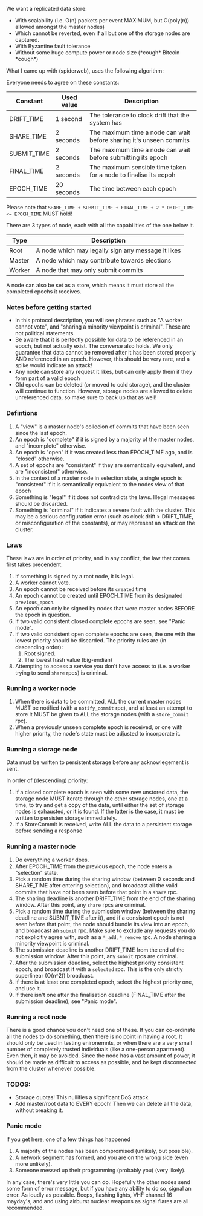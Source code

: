 We want a replicated data store:
*  With scalability (i.e. O(n) packets per event MAXIMUM, but O(poly(n)) allowed amongst the master nodes)
*  Which cannot be reverted, even if all but one of the storage nodes are captured.
*  With Byzantine fault tolerance
*  Without some huge compute power or node size (\*cough\* Bitcoin \*cough\*)

What I came up with (spiderweb), uses the following algorithm:

Everyone needs to agree on these constants:

| Constant    | Used value | Description                                                           |
| ----------- | ---------- | --------------------------------------------------------------------- |
| DRIFT_TIME  | 1 second   | The tolerance to clock drift that the system has                      |
| SHARE_TIME  | 2 seconds  | The maximum time a node can wait before sharing it's unseen commits   |
| SUBMIT_TIME | 2 seconds  | The maximum time a node can wait before submitting its epoch          |
| FINAL_TIME  | 2 seconds  | The maximum sensible time taken for a node to finalise its ecpoh      |
| EPOCH_TIME  | 20 seconds | The time between each epoch                                           |

Please note that `SHARE_TIME + SUBMIT_TIME + FINAL_TIME + 2 * DRIFT_TIME <= EPOCH_TIME` MUST hold!

There are 3 types of node, each with all the capabilities of the one below it.

| Type   | Description                                        |
| ------ | -------------------------------------------------- |
| Root   | A node which may legally sign any message it likes |
| Master | A node which may contribute towards elections      |
| Worker  | A node that may only submit commits                |

A node can also be set as a store, which means it must store all the completed epochs it receives.


### Notes before getting started
*  In this protocol description, you will see phrases such as "A worker cannot vote",
   and "sharing a minority viewpoint is criminal". These are not political statements.
*  Be aware that it is perfectly possible for data to be referenced in an epoch, but not actually exist.
   The converse also holds.
   We only guarantee that data cannot be removed after it has been stored properly AND referenced in an epoch.
   However, this should be very rare, and a spike would indicate an attack!
*  Any node can store any request it likes, but can only apply them if they form part of a valid epoch
*  Old epochs can be deleted (or moved to cold storage), and the cluster will continue to function.
   However, storage nodes are allowed to delete unreferenced data, so make sure to back up that as well!

### Defintions
1. A "view" is a master node's collecion of commits that have been seen since the last epoch.
1. An epoch is "complete" if it is signed by a majority of the master nodes, and "incomplete" otherwise.
1. An epoch is "open" if it was created less than EPOCH_TIME ago, and is "closed" otherwise.
1. A set of epochs are "consistent" if they are semantically equivalent, and are "inconsistent" otherwise.
1. In the context of a master node in selection state, a single epoch is "consistent" if it is semantically equivalent
   to the nodes view of that epoch
1. Something is "legal" if it does not contradicts the laws. Illegal messages should be discarded.
1. Something is "criminal" if it indicates a severe fault with the cluster.
   This may be a serious configuration error (such as clock drift > DRIFT_TIME, or misconfiguration of the constants),
   or may represent an attack on the cluster.

### Laws
These laws are in order of priority, and in any conflict, the law that comes first takes precendent.
1. If something is signed by a root node, it is legal.
1. A worker cannot vote.
1. An epoch cannot be received before its `created` time
1. An epoch cannot be created until EPOCH_TIME from its designated `previous_epoch`.
1. An epoch can only be signed by nodes that were master nodes BEFORE the epoch in question.
1. If two valid consistent closed complete epochs are seen, see "Panic mode".
1. If two valid consistent open complete epochs are seen, the one with the lowest priority should be discarded.
   The priority rules are (in descending order):
    1. Root signed.
    1. The lowest hash value (big-endian)
1. Attempting to access a service you don't have access to (i.e. a worker trying to send `share` rpcs)
   is criminal.

### Running a worker node
1. When there is data to be committed, ALL the current master nodes MUST be notified (with a `notify_commit` rpc),
   and at least an attempt to store it MUST be given to ALL the storage nodes (with a `store_commit` rpc).
1. When a previously unseen complete epoch is received, or one with higher priority,
   the node's state must be adjusted to incorporate it.

### Running a storage node
Data must be written to persistent storage before any acknowlegement is sent.

In order of (descending) priority:
1. If a closed complete epoch is seen with some new unstored data, the storage node MUST iterate through
   the other storage nodes, one at a time, to try and get a copy of the data, until either the set of storage nodes
   is exhausted, or it is found. If the latter is the case, it must be written to persisten storage immediately.
1. If a StoreCommit is received, write ALL the data to a persistent storage before sending a response

### Running a master node
1. Do everything a worker does.
1. After EPOCH_TIME from the previous epoch, the node enters a "selection" state.
1. Pick a random time during the sharing window (between 0 seconds and SHARE_TIME after entering selection),
   and broadcast all the valid commits that have not been seen before that point in a `share` rpc.
1. The sharing deadline is another DRIFT_TIME from the end of the sharing window.
   After this point, any `share` rpcs are criminal.
1. Pick a random time during the submission window (between the sharing deadline and SUBMIT_TIME after it),
   and if a consistent epoch is not seen before that point, the node should bundle its view into an epoch,
   and broadcast an `submit` rpc. Make sure to exclude any requests you do not explicitly agree with,
   such as a `*_add`, `*_remove` rpc. A node sharing a minority viewpoint is criminal.
1. The submission deadline is another DRIFT_TIME from the end of the submission window.
   After this point, any `submit` rpcs are criminal.
1. After the submission deadline, select the highest priority consistent epoch,
   and broadcast it with a `selected` rpc.
   This is the only strictly superlinear (O(n^2)) broadcast.
1. If there is at least one completed epoch, select the highest priority one, and use it.
1. If there isn't one after the finalisation deadline (FINAL_TIME after the submission deadline), see "Panic mode".

### Running a root node
There is a good chance you don't need one of these. If you can co-ordinate all the nodes to do something,
then there is no point in having a root. It should only be used in testing enironemnts, or when there are
a very small number of completely trusted individuals (like a one-person apartment). Even then, it may
be avoided. Since the node has a vast amount of power, it should be made as difficult to access as possible,
and be kept disconnected from the cluster whenever possible.

### TODOS:
*  Storage quotas! This nullifies a significant DoS attack.
*  Add master/root data to EVERY epoch! Then we can delete all the data, without breaking it.

### Panic mode
If you get here, one of a few things has happened
1.  A majority of the nodes has been compromised (unlikely, but possible).
1.  A network segment has formed, and you are on the wrong side (even more unlikely).
1.  Someone messed up their programming (probably you) (very likely).

In any case, there's very little you can do. Hopefully the other nodes send some form of error message,
but if you have any ability to do so, signal an error. As loudly as possible.
Beeps, flashing lights, VHF channel 16 mayday's, and and using airburst nuclear weapons as signal flares are all recommended.
